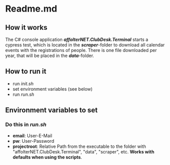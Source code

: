# Readme.md

## How it works

The C# console application **_affolterNET.ClubDesk.Terminal_** starts a cypress test, which is located in the **_scraper_**-folder to download all calendar events with the registrations of people. There is one file downloaded per year, that will be placed in the **_data_**-folder.

## How to run it

* run _init.sh_
* set environment variables (see below)
* run _run.sh_

## Environment variables to set

### Do this in **_run.sh_**

* **email**: User-E-Mail
* **pw**: User-Password
* **projectroot**: Relative Path from the executable to the folder with "affolterNET.ClubDesk.Terminal", "data", "scraper", etc. **Works with defaults when using the scripts**.
